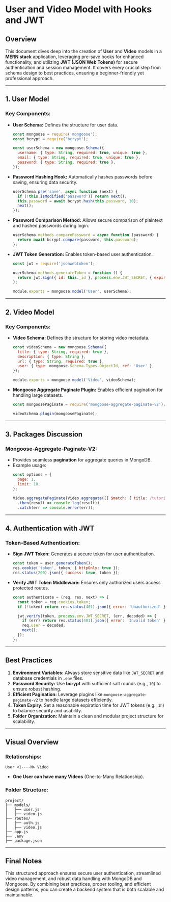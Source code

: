   # User and Video Model with Hooks and JWT

## Overview
This document dives deep into the creation of **User** and **Video** models in a **MERN stack** application, leveraging pre-save hooks for enhanced functionality, and utilizing **JWT (JSON Web Tokens)** for secure authentication and session management. It covers every crucial step from schema design to best practices, ensuring a beginner-friendly yet professional approach.

---

## 1. User Model
### Key Components:
- **User Schema:**
  Defines the structure for user data.
  ```javascript
  const mongoose = require('mongoose');
  const bcrypt = require('bcrypt');

  const userSchema = new mongoose.Schema({
    username: { type: String, required: true, unique: true },
    email: { type: String, required: true, unique: true },
    password: { type: String, required: true },
  });
  ```

- **Password Hashing Hook:**
  Automatically hashes passwords before saving, ensuring data security.
  ```javascript
  userSchema.pre('save', async function (next) {
    if (!this.isModified('password')) return next();
    this.password = await bcrypt.hash(this.password, 10);
    next();
  });
  ```

- **Password Comparison Method:**
  Allows secure comparison of plaintext and hashed passwords during login.
  ```javascript
  userSchema.methods.comparePassword = async function (password) {
    return await bcrypt.compare(password, this.password);
  };
  ```

- **JWT Token Generation:**
  Enables token-based user authentication.
  ```javascript
  const jwt = require('jsonwebtoken');

  userSchema.methods.generateToken = function () {
    return jwt.sign({ id: this._id }, process.env.JWT_SECRET, { expiresIn: '1h' });
  };

  module.exports = mongoose.model('User', userSchema);
  ```

---

## 2. Video Model
### Key Components:
- **Video Schema:**
  Defines the structure for storing video metadata.
  ```javascript
  const videoSchema = new mongoose.Schema({
    title: { type: String, required: true },
    description: { type: String },
    url: { type: String, required: true },
    user: { type: mongoose.Schema.Types.ObjectId, ref: 'User' },
  });

  module.exports = mongoose.model('Video', videoSchema);
  ```

- **Mongoose Aggregate Paginate Plugin:**
  Enables efficient pagination for handling large datasets.
  ```javascript
  const mongoosePaginate = require('mongoose-aggregate-paginate-v2');

  videoSchema.plugin(mongoosePaginate);
  ```

---

## 3. Packages Discussion
### Mongoose-Aggregate-Paginate-V2:
- Provides seamless **pagination** for aggregate queries in MongoDB.
- Example usage:
  ```javascript
  const options = {
    page: 1,
    limit: 10,
  };

  Video.aggregatePaginate(Video.aggregate([{ $match: { title: /tutorial/ } }]), options)
    .then(result => console.log(result))
    .catch(err => console.error(err));
  ```

---

## 4. Authentication with JWT
### Token-Based Authentication:
- **Sign JWT Token:**
  Generates a secure token for user authentication.
  ```javascript
  const token = user.generateToken();
  res.cookie('token', token, { httpOnly: true });
  res.status(200).json({ success: true, token });
  ```

- **Verify JWT Token Middleware:**
  Ensures only authorized users access protected routes.
  ```javascript
  const authenticate = (req, res, next) => {
    const token = req.cookies.token;
    if (!token) return res.status(401).json({ error: 'Unauthorized' });

    jwt.verify(token, process.env.JWT_SECRET, (err, decoded) => {
      if (err) return res.status(401).json({ error: 'Invalid token' });
      req.user = decoded;
      next();
    });
  };
  ```

---

## Best Practices
1. **Environment Variables:** Always store sensitive data like `JWT_SECRET` and database credentials in `.env` files.
2. **Password Security:** Use **bcrypt** with sufficient salt rounds (e.g., `10`) to ensure robust hashing.
3. **Efficient Pagination:** Leverage plugins like `mongoose-aggregate-paginate-v2` to handle large datasets efficiently.
4. **Token Expiry:** Set a reasonable expiration time for JWT tokens (e.g., `1h`) to balance security and usability.
5. **Folder Organization:** Maintain a clean and modular project structure for scalability.

---

## Visual Overview
### Relationships:
```plaintext
User <1----N> Video
```
- **One User can have many Videos** (One-to-Many Relationship).

### Folder Structure:
```plaintext
project/
├── models/
│   ├── user.js
│   ├── video.js
├── routes/
│   ├── auth.js
│   ├── video.js
├── app.js
├── .env
├── package.json
```

---

## Final Notes
This structured approach ensures secure user authentication, streamlined video management, and robust data handling with MongoDB and Mongoose. By combining best practices, proper tooling, and efficient design patterns, you can create a backend system that is both scalable and maintainable.